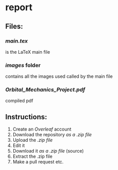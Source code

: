 # report
## Files:
### _main.tex_                                           
is the LaTeX main file
### _images_ folder                                    
contains all the images used called by the main file
### _Orbital_Mechanics_Project.pdf_         
compiled pdf

## Instructions:

1. Create an _Overleaf_ account
2. Download the repository _as a .zip file_
3. Upload the _.zip file_
4. Edit it
5. Download it _as a .zip file_ (source)
6. Extract the .zip file
7. Make a pull request etc.
